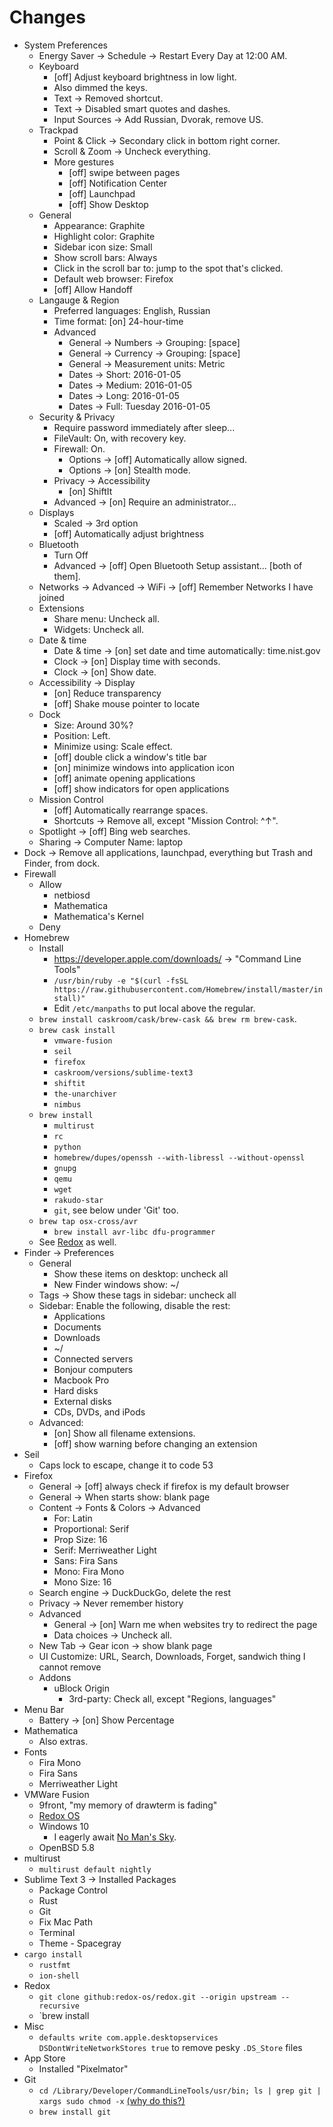 # Changes

- System Preferences
	- Energy Saver -> Schedule -> Restart Every Day at 12:00 AM.
	- Keyboard
		- [off] Adjust keyboard brightness in low light.
		- Also dimmed the keys.
		- Text -> Removed shortcut.
		- Text -> Disabled smart quotes and dashes.
		- Input Sources -> Add Russian, Dvorak, remove US.
	- Trackpad
		- Point & Click -> Secondary click in bottom right corner.
		- Scroll & Zoom -> Uncheck everything.
		- More gestures
			- [off] swipe between pages
			- [off] Notification Center
			- [off] Launchpad
			- [off] Show Desktop
	- General
		- Appearance: Graphite
		- Highlight color: Graphite
		- Sidebar icon size: Small
		- Show scroll bars: Always
		- Click in the scroll bar to: jump to the spot that's clicked.
		- Default web browser: Firefox
		- [off] Allow Handoff
	- Langauge & Region
		- Preferred languages: English, Russian
		- Time format: [on] 24-hour-time
		- Advanced
			- General -> Numbers -> Grouping: [space]
			- General -> Currency -> Grouping: [space]
			- General -> Measurement units: Metric
			- Dates -> Short: 2016-01-05
			- Dates -> Medium: 2016-01-05
			- Dates -> Long: 2016-01-05
			- Dates -> Full: Tuesday 2016-01-05
	- Security & Privacy
		- Require password immediately after sleep...
		- FileVault: On, with recovery key.
		- Firewall: On.
			- Options -> [off] Automatically allow signed.
			- Options -> [on] Stealth mode.
		- Privacy -> Accessibility
			- [on] ShiftIt
		- Advanced -> [on] Require an administrator...
	- Displays
		- Scaled -> 3rd option
		- [off] Automatically adjust brightness
	- Bluetooth
		- Turn Off
		- Advanced -> [off] Open Bluetooth Setup assistant... [both of them].
	- Networks -> Advanced -> WiFi -> [off] Remember Networks I have joined
	- Extensions
		- Share menu: Uncheck all.
		- Widgets: Uncheck all.
	- Date & time
		- Date & time -> [on] set date and time automatically: time.nist.gov
		- Clock -> [on] Display time with seconds.
		- Clock -> [on] Show date.
	- Accessibility -> Display
		- [on] Reduce transparency
		- [off] Shake mouse pointer to locate
	- Dock
		- Size: Around 30%?
		- Position: Left.
		- Minimize using: Scale effect.
		- [off] double click a window's title bar
		- [on] minimize windows into application icon
		- [off] animate opening applications
		- [off] show indicators for open applications
	- Mission Control
		- [off] Automatically rearrange spaces.
		- Shortcuts -> Remove all, except "Mission Control: ^↑".
	- Spotlight -> [off] Bing web searches.
	- Sharing -> Computer Name: laptop
- Dock -> Remove all applications, launchpad, everything but Trash and Finder, from dock.
- Firewall
	- Allow
		- netbiosd
		- Mathematica
		- Mathematica's Kernel
	- Deny
- Homebrew
	- Install
		- https://developer.apple.com/downloads/ -> "Command Line Tools"
		- `/usr/bin/ruby -e "$(curl -fsSL https://raw.githubusercontent.com/Homebrew/install/master/install)"`
		- Edit `/etc/manpaths` to put local above the regular.
	- `brew install caskroom/cask/brew-cask && brew rm brew-cask`.
	- `brew cask install`
		- `vmware-fusion`
		- `seil`
		- `firefox`
		- `caskroom/versions/sublime-text3`
		- `shiftit`
		- `the-unarchiver`
		- `nimbus`
	- `brew install`
		- `multirust`
		- `rc`
		- `python`
		- `homebrew/dupes/openssh --with-libressl --without-openssl`
		- `gnupg`
		- `qemu`
		- `wget`
		- `rakudo-star`
		- `git`, see below under 'Git' too.
	- `brew tap osx-cross/avr`
		- `brew install avr-libc dfu-programmer`
	- See [Redox](#redox) as well.
- Finder -> Preferences
	- General
		- Show these items on desktop: uncheck all
		- New Finder windows show: ~/
	- Tags -> Show these tags in sidebar: uncheck all
	- Sidebar: Enable the following, disable the rest:
		- Applications
		- Documents
		- Downloads
		- ~/
		- Connected servers
		- Bonjour computers
		- Macbook Pro
		- Hard disks
		- External disks
		- CDs, DVDs, and iPods
	- Advanced:
		- [on] Show all filename extensions.
		- [off] show warning before changing an extension
- Seil
	- Caps lock to escape, change it to code 53
- Firefox
	- General -> [off] always check if firefox is my default browser
	- General -> When starts show: blank page
	- Content -> Fonts & Colors -> Advanced
		- For: Latin
		- Proportional: Serif
		- Prop Size: 16
		- Serif: Merriweather Light
		- Sans: Fira Sans
		- Mono: Fira Mono
		- Mono Size: 16
	- Search engine -> DuckDuckGo, delete the rest
	- Privacy -> Never remember history
	- Advanced
		- General -> [on] Warn me when websites try to redirect the page
		- Data choices -> Uncheck all.
	- New Tab -> Gear icon -> show blank page
	- UI Customize: URL, Search, Downloads, Forget, sandwich thing I cannot remove
	- Addons
		- uBlock Origin
			- 3rd-party: Check all, except "Regions, languages"
- Menu Bar
	- Battery -> [on] Show Percentage
- Mathematica
	- Also extras.
- Fonts
	- Fira Mono
	- Fira Sans
	- Merriweather Light
- VMWare Fusion
	- 9front, "my memory of drawterm is fading"
	- [Redox OS](http://redox-os.org)
	- Windows 10
		- I eagerly await [No Man's Sky](http://www.no-mans-sky.com/).
	- OpenBSD 5.8
- multirust
	- `multirust default nightly`
- Sublime Text 3 -> Installed Packages
	- Package Control
	- Rust
	- Git
	- Fix Mac Path
	- Terminal
	- Theme - Spacegray
- `cargo install`
	- `rustfmt`
	- `ion-shell`
- Redox
	- `git clone github:redox-os/redox.git --origin upstream --recursive`
	- `brew install 
- Misc
	- `defaults write com.apple.desktopservices DSDontWriteNetworkStores true` to remove pesky `.DS_Store` files
- App Store
	- Installed "Pixelmator"
- Git
	- `cd /Library/Developer/CommandLineTools/usr/bin; ls | grep git | xargs sudo chmod -x` [(why do this?)](https://rachelbythebay.com/w/2016/04/17/unprotected/)
	- `brew install git`